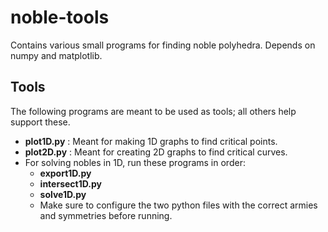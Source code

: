 # noble-tools
Contains various small programs for finding noble polyhedra. Depends on numpy and matplotlib.

## Tools
The following programs are meant to be used as tools; all others help support these.
* **plot1D.py** : Meant for making 1D graphs to find critical points.
* **plot2D.py** : Meant for creating 2D graphs to find critical curves.
* For solving nobles in 1D, run these programs in order:
  * **export1D.py**
  * **intersect1D.py**
  * **solve1D.py**
  * Make sure to configure the two python files with the correct armies and symmetries before running.
